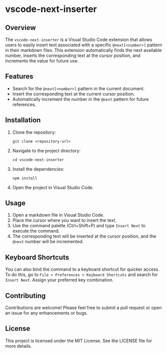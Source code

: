 # vscode-next-inserter

## Overview
The `vscode-next-inserter` is a Visual Studio Code extension that allows users to easily insert text associated with a specific `@next[<number>]` pattern in their markdown files. This extension automatically finds the next available number, inserts the corresponding text at the cursor position, and increments the value for future use.

## Features
- Search for the `@next[<number>]` pattern in the current document.
- Insert the corresponding text at the current cursor position.
- Automatically increment the number in the `@next` pattern for future references.

## Installation
1. Clone the repository:
   ```
   git clone <repository-url>
   ```
2. Navigate to the project directory:
   ```
   cd vscode-next-inserter
   ```
3. Install the dependencies:
   ```
   npm install
   ```
4. Open the project in Visual Studio Code.

## Usage
1. Open a markdown file in Visual Studio Code.
2. Place the cursor where you want to insert the text.
3. Use the command palette (Ctrl+Shift+P) and type `Insert Next` to execute the command.
4. The corresponding text will be inserted at the cursor position, and the `@next` number will be incremented.

## Keyboard Shortcuts
You can also bind the command to a keyboard shortcut for quicker access. To do this, go to `File > Preferences > Keyboard Shortcuts` and search for `Insert Next`. Assign your preferred key combination.

## Contributing
Contributions are welcome! Please feel free to submit a pull request or open an issue for any enhancements or bugs.

## License
This project is licensed under the MIT License. See the LICENSE file for more details.